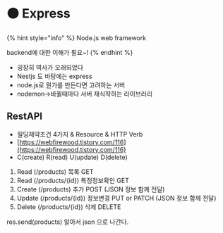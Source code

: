 # 🟤 Express

{% hint style="info" %}
Node.js web framework

backend에 대한 이해가 필요\~!
{% endhint %}

* 굉장히 역사가 오래되었다
* Nestjs 도 바탕에는 express
* node.js로 뭔가를 만든다면 고려하는 서버
* nodemon->바뀔때마다 서버 재식작하는 라이브러리

## RestAPI

* 필딩제약조건 4가지 & Resource & HTTP Verb
* [https://webfirewood.tistory.com/116](https://webfirewood.tistory.com/116)
* C(create) R(read) U(update) D(delete)

1. Read (/products) 목록 GET
2. Read (/products/{id}) 특정정보확인 GET
3. Create (/products)  추가 POST (JSON 정보 함께 전달)
4. Update (/products/{id}) 정보변경 PUT or PATCH (JSON 정보 함께 전달)
5. Delete (/products/{id}) 삭제 DELETE

res.send(products) 알아서 json 으로 나간다.

